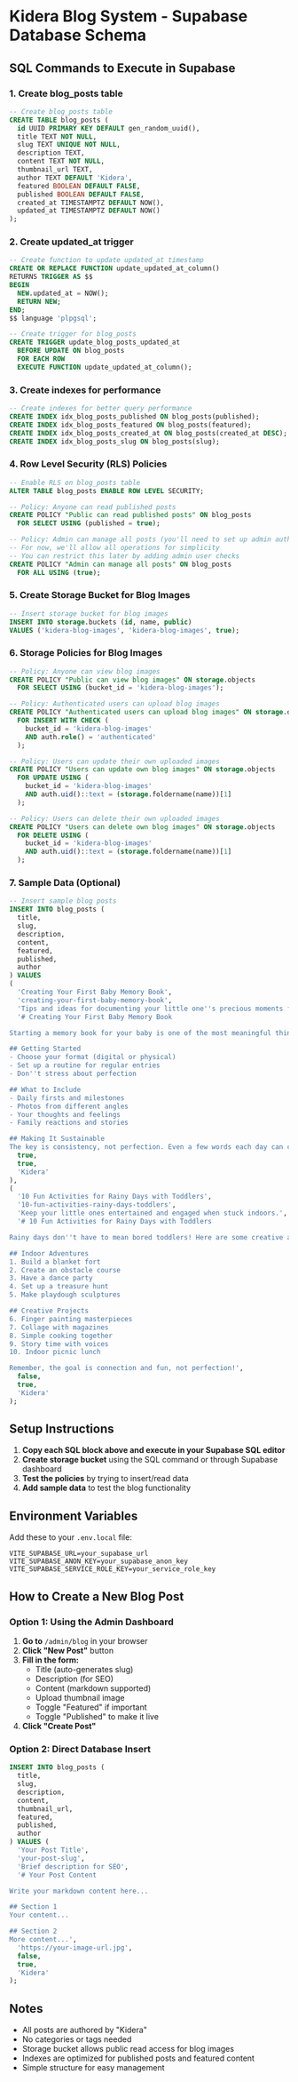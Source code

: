 # Kidera Blog System - Supabase Database Schema

## SQL Commands to Execute in Supabase

### 1. Create blog_posts table

```sql
-- Create blog_posts table
CREATE TABLE blog_posts (
  id UUID PRIMARY KEY DEFAULT gen_random_uuid(),
  title TEXT NOT NULL,
  slug TEXT UNIQUE NOT NULL,
  description TEXT,
  content TEXT NOT NULL,
  thumbnail_url TEXT,
  author TEXT DEFAULT 'Kidera',
  featured BOOLEAN DEFAULT FALSE,
  published BOOLEAN DEFAULT FALSE,
  created_at TIMESTAMPTZ DEFAULT NOW(),
  updated_at TIMESTAMPTZ DEFAULT NOW()
);
```

### 2. Create updated_at trigger

```sql
-- Create function to update updated_at timestamp
CREATE OR REPLACE FUNCTION update_updated_at_column()
RETURNS TRIGGER AS $$
BEGIN
  NEW.updated_at = NOW();
  RETURN NEW;
END;
$$ language 'plpgsql';

-- Create trigger for blog_posts
CREATE TRIGGER update_blog_posts_updated_at 
  BEFORE UPDATE ON blog_posts
  FOR EACH ROW 
  EXECUTE FUNCTION update_updated_at_column();
```

### 3. Create indexes for performance

```sql
-- Create indexes for better query performance
CREATE INDEX idx_blog_posts_published ON blog_posts(published);
CREATE INDEX idx_blog_posts_featured ON blog_posts(featured);
CREATE INDEX idx_blog_posts_created_at ON blog_posts(created_at DESC);
CREATE INDEX idx_blog_posts_slug ON blog_posts(slug);
```

### 4. Row Level Security (RLS) Policies

```sql
-- Enable RLS on blog_posts table
ALTER TABLE blog_posts ENABLE ROW LEVEL SECURITY;

-- Policy: Anyone can read published posts
CREATE POLICY "Public can read published posts" ON blog_posts
  FOR SELECT USING (published = true);

-- Policy: Admin can manage all posts (you'll need to set up admin authentication)
-- For now, we'll allow all operations for simplicity
-- You can restrict this later by adding admin user checks
CREATE POLICY "Admin can manage all posts" ON blog_posts
  FOR ALL USING (true);
```

### 5. Create Storage Bucket for Blog Images

```sql
-- Insert storage bucket for blog images
INSERT INTO storage.buckets (id, name, public) 
VALUES ('kidera-blog-images', 'kidera-blog-images', true);
```

### 6. Storage Policies for Blog Images

```sql
-- Policy: Anyone can view blog images
CREATE POLICY "Public can view blog images" ON storage.objects
  FOR SELECT USING (bucket_id = 'kidera-blog-images');

-- Policy: Authenticated users can upload blog images
CREATE POLICY "Authenticated users can upload blog images" ON storage.objects
  FOR INSERT WITH CHECK (
    bucket_id = 'kidera-blog-images' 
    AND auth.role() = 'authenticated'
  );

-- Policy: Users can update their own uploaded images
CREATE POLICY "Users can update own blog images" ON storage.objects
  FOR UPDATE USING (
    bucket_id = 'kidera-blog-images' 
    AND auth.uid()::text = (storage.foldername(name))[1]
  );

-- Policy: Users can delete their own uploaded images
CREATE POLICY "Users can delete own blog images" ON storage.objects
  FOR DELETE USING (
    bucket_id = 'kidera-blog-images' 
    AND auth.uid()::text = (storage.foldername(name))[1]
  );
```

### 7. Sample Data (Optional)

```sql
-- Insert sample blog posts
INSERT INTO blog_posts (
  title, 
  slug, 
  description, 
  content, 
  featured, 
  published,
  author
) VALUES 
(
  'Creating Your First Baby Memory Book', 
  'creating-your-first-baby-memory-book',
  'Tips and ideas for documenting your little one''s precious moments from day one.',
  '# Creating Your First Baby Memory Book

Starting a memory book for your baby is one of the most meaningful things you can do as a new parent. Here are some tips to get started:

## Getting Started
- Choose your format (digital or physical)
- Set up a routine for regular entries
- Don''t stress about perfection

## What to Include
- Daily firsts and milestones
- Photos from different angles
- Your thoughts and feelings
- Family reactions and stories

## Making It Sustainable
The key is consistency, not perfection. Even a few words each day can create something magical.',
  true,
  true,
  'Kidera'
),
(
  '10 Fun Activities for Rainy Days with Toddlers',
  '10-fun-activities-rainy-days-toddlers', 
  'Keep your little ones entertained and engaged when stuck indoors.',
  '# 10 Fun Activities for Rainy Days with Toddlers

Rainy days don''t have to mean bored toddlers! Here are some creative activities to keep them engaged:

## Indoor Adventures
1. Build a blanket fort
2. Create an obstacle course
3. Have a dance party
4. Set up a treasure hunt
5. Make playdough sculptures

## Creative Projects  
6. Finger painting masterpieces
7. Collage with magazines
8. Simple cooking together
9. Story time with voices
10. Indoor picnic lunch

Remember, the goal is connection and fun, not perfection!',
  false,
  true,
  'Kidera'
);
```

## Setup Instructions

1. **Copy each SQL block above and execute in your Supabase SQL editor**
2. **Create storage bucket** using the SQL command or through Supabase dashboard
3. **Test the policies** by trying to insert/read data
4. **Add sample data** to test the blog functionality

## Environment Variables

Add these to your `.env.local` file:

```
VITE_SUPABASE_URL=your_supabase_url
VITE_SUPABASE_ANON_KEY=your_supabase_anon_key
VITE_SUPABASE_SERVICE_ROLE_KEY=your_service_role_key
```

## How to Create a New Blog Post

### Option 1: Using the Admin Dashboard
1. **Go to** `/admin/blog` in your browser
2. **Click "New Post"** button
3. **Fill in the form:**
   - Title (auto-generates slug)
   - Description (for SEO)
   - Content (markdown supported)
   - Upload thumbnail image
   - Toggle "Featured" if important
   - Toggle "Published" to make it live
4. **Click "Create Post"**

### Option 2: Direct Database Insert
```sql
INSERT INTO blog_posts (
  title,
  slug,
  description,
  content,
  thumbnail_url,
  featured,
  published,
  author
) VALUES (
  'Your Post Title',
  'your-post-slug',
  'Brief description for SEO',
  '# Your Post Content

Write your markdown content here...

## Section 1
Your content...

## Section 2
More content...',
  'https://your-image-url.jpg',
  false,
  true,
  'Kidera'
);
```

## Notes

- All posts are authored by "Kidera"
- No categories or tags needed
- Storage bucket allows public read access for blog images
- Indexes are optimized for published posts and featured content
- Simple structure for easy management 